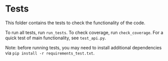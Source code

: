 # Tests

This folder contains the tests to check the functionality of the code.

To run all tests, run `run_tests`. To check coverage, run `check_coverage`. For a quick test of main functionality, see `test_api.py`.

Note: before running tests, you may need to install additional dependencies via `pip install -r requirements_test.txt`.